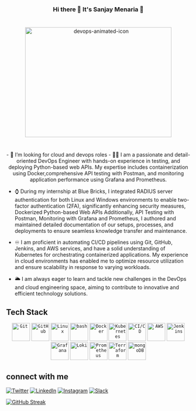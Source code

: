 <div align="center">
 
### Hi there 👋 It's Sanjay Menaria 🙌
</div>

#
<p align="center">
  <img src="https://github.com/user-attachments/assets/960fbeec-acd4-470c-91f1-2407b6cda27f" alt="devops-animated-icon" width="400" height="300" />
</p>

#
<p align="center">
- 🔎 I’m looking for cloud and devops roles
- 🧑‍💼 I am a passionate and detail-oriented DevOps Engineer with hands-on experience in testing, and deploying Python-based web APIs. My expertise includes containerization using 
      Docker,comprehensive API testing with Postman, and monitoring application performance using Grafana and Prometheus.

- ⌚ During my internship at Blue Bricks, I integrated RADIUS server authentication for both Linux and Windows environments to enable two-factor authentication (2FA), significantly 
     enhancing security measures, Dockerized Python-based Web APIs Additionally, API Testing with Postman, Monitoring with Grafana and Prometheus, I authored and maintained detailed 
     documentation of our setups, processes, and deployments to ensure seamless knowledge transfer and maintenance.

- ♾️ I am proficient in automating CI/CD pipelines using Git, GitHub, Jenkins, and AWS services, and have a solid understanding of Kubernetes for orchestrating containerized 
      applications. My experience in cloud environments has enabled me to optimize resource utilization and ensure scalability in response to varying workloads.

- 🌥  I am always eager to learn and tackle new challenges in the DevOps and cloud engineering space, aiming to contribute to innovative and efficient technology solutions.
</p>
<p align="center">
 
## Tech Stack
<div align="center">
	<code><img width="49" src="https://user-images.githubusercontent.com/25181517/192108372-f71d70ac-7ae6-4c0d-8395-51d8870c2ef0.png" alt="Git" title="Git"/></code>
	<code><img width="49" src="https://user-images.githubusercontent.com/25181517/192108374-8da61ba1-99ec-41d7-80b8-fb2f7c0a4948.png" alt="GitHub" title="GitHub"/></code>
	<code><img width="49" src="https://github.com/marwin1991/profile-technology-icons/assets/76662862/2481dc48-be6b-4ebb-9e8c-3b957efe69fa" alt="Linux" title="Linux"/></code>
	<code><img width="49" src="https://user-images.githubusercontent.com/25181517/192158606-7c2ef6bd-6e04-47cf-b5bc-da2797cb5bda.png" alt="bash" title="bash"/></code>
	<code><img width="49" src="https://user-images.githubusercontent.com/25181517/117207330-263ba280-adf4-11eb-9b97-0ac5b40bc3be.png" alt="Docker" title="Docker"/></code>
	<code><img width="49" src="https://user-images.githubusercontent.com/25181517/182534006-037f08b5-8e7b-4e5f-96b6-5d2a5558fa85.png" alt="Kubernetes" title="Kubernetes"/></code>
	<code><img width="49" src="https://user-images.githubusercontent.com/25181517/183868728-b2e11072-00a5-47e2-8a4e-4ebbb2b8c554.png" alt="CI/CD" title="CI/CD"/></code>
	<code><img width="49" src="https://user-images.githubusercontent.com/25181517/183896132-54262f2e-6d98-41e3-8888-e40ab5a17326.png" alt="AWS" title="AWS"/></code>
	<code><img width="49" src="https://user-images.githubusercontent.com/25181517/179090274-733373ef-3b59-4f28-9ecb-244bea700932.png" alt="Jenkins" title="Jenkins"/></code>
	<code><img width="49" src="https://user-images.githubusercontent.com/25181517/182534075-4962068b-4407-46c2-ac67-ddcb86af30cc.png" alt="Grafana" title="Grafana"/></code>
	<code><img width="49" src="https://user-images.githubusercontent.com/25181517/190230082-55409fe9-d5a2-4f3d-bdba-0f0946190e67.png" alt="Loki" title="Loki"/></code>
	<code><img width="49" src="https://user-images.githubusercontent.com/25181517/182534182-c510199a-7a4d-4084-96e3-e3db2251bbce.png" alt="Prometheus" title="Prometheus"/></code>
	<code><img width="49" src="https://user-images.githubusercontent.com/25181517/183345121-36788a6e-5462-424a-be67-af1ebeda79a2.png" alt="Terraform" title="Terraform"/></code>
	<code><img width="49" src="https://user-images.githubusercontent.com/25181517/182884177-d48a8579-2cd0-447a-b9a6-ffc7cb02560e.png" alt="mongoDB" title="mongoDB"/></code>
</div>

## connect with me 
[![Twitter](https://img.shields.io/badge/Twitter-1DA1F2?style=for-the-badge&logo=twitter&logoColor=white)](https://twitter.com/SanjayM67502055)
[![LinkedIn](https://img.shields.io/badge/linkedin-%230077B5.svg?style=for-the-badge&logo=linkedin&logoColor=white)](https://www.linkedin.com/in/sanjay-menaria-121b9a200/)
[![Instagram](https://img.shields.io/badge/Instagram-%23E4405F.svg?style=for-the-badge&logo=Instagram&logoColor=white)](https://www.instagram.com/sanjaymenaria03/)
[![Slack](https://img.shields.io/badge/Slack-4A154B?style=for-the-badge&logo=slack&logoColor=white)](https://app.slack.com/client/T03BJ0W1R1U/C03BT0PFB36/rimeto_profile/U03C38UABEV)



[![GitHub Streak](http://github-readme-streak-stats.herokuapp.com?user=sanjaymenaria03&theme=dark&background=000000)](https://git.io/streak-stats)

</p>

